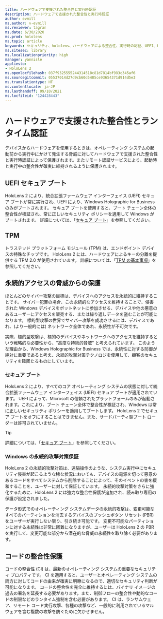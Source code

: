 ```yaml
---
title: ハードウェアで支援された整合性と実行時認証
description: ハードウェアで支援された整合性と実行時認証
author: evmill
ms.author: v-evmill
ms.reviewer: tagran
ms.date: 6/30/2020
ms.prod: hololens
ms.topic: article
keywords: セキュリティ、hololens、ハードウェアによる整合性、実行時の認証、UEFI、UEFI セキュア ブート、セキュア ブート、TPM、脅威保護、Windows の永続的攻撃対策保証、コードの整合性、コードの保護、
ms.sitesec: library
ms.localizationpriority: high
manager: yannisle
appliesto:
- HoloLens 2
ms.openlocfilehash: 037f9325555244314518c81d7814bf983c345af6
ms.sourcegitcommit: 05537014d27d9cb60d5485ce93654371d914d5e3
ms.translationtype: HT
ms.contentlocale: ja-JP
ms.lasthandoff: 09/10/2021
ms.locfileid: "124428443"
---
```

# <a name="hardware-backed-integrity-and-runtime-attestation"></a>ハードウェアで支援された整合性とランタイム認証

デバイスからハードウェアを使用するときは、オペレーティング システムの起動前から実行中にかけて発生する脅威に対してハードウェアで支援された整合性と実行時認証によって保護されます。またリモート認証サービスにより、起動時と実行中の整合性が確実に維持されるように保護されます。

## <a name="uefi-secure-boot"></a>UEFI セキュア ブート

HoloLens 2 により、統合拡張ファームウェア インターフェイス (UEFI) セキュア ブートが常に実行され、UEFI により、Windows Holographic for Business のみがブートされます。
セキュア ブートを使用すると、ブート チェーン全体の整合性が検証され、常に正しいセキュリティ ポリシーを適用して Windows がブートされます。 詳細については、「[セキュア ブート](/windows-hardware/design/device-experiences/oem-secure-boot)」を参照してください。

## <a name="tpm"></a>TPM

トラステッド プラットフォーム モジュール (TPM) は、エンドポイント デバイスの特殊なチップです。 HoloLens 2 には、ハードウェアによるキーの分離を提供する TPM 2.0 が使用されています。 詳細については、「[TPM の基本事項](/windows/security/information-protection/tpm/tpm-fundamentals)」を参照してください。

## <a name="persistence-access-threat-protection"></a>永続的アクセスの脅威からの保護

ほとんどのサイバー攻撃の目標は、デバイスへのアクセスを永続的に維持することです。 サイバー犯罪の場合、この永続的なアクセスを維持することで、侵害された Windows デバイスをボットネットに参加させる、デバイスや他の悪意のあるユーザーにアクセスを販売する、または繰り返しデータを盗むことが可能になります。 標的型攻撃の世界でサイバー攻撃を成功させるには、デバイスであれ、(より一般的には) ネットワーク全体であれ、永続性が不可欠です。  

実際、標的型攻撃は、標的のデバイスやネットワークへのアクセスを維持するという戦略的な必要性から、"高度な持続的脅威" と考えられています。 このような理由から、Windows Holographic for Business では、永続性に対する防御が絶対に重要であると考え、永続的攻撃対策テクノロジを使用して、顧客のセキュリティを確固たるものにしています。

### <a name="secure-boot"></a>セキュア ブート

HoloLens 2 により、すべてのコア オペレーティング システムの状態に対して統合拡張ファームウェア インターフェイス (UEFI) セキュア ブートが適用されています。 UEFI によって、Microsoft の信頼されたプラットフォームのみが起動されます。これにより、ブート チェーン全体で整合性が検証され、Windows は常に正しいセキュリティ ポリシーを適用してブートします。 HoloLens 2 でセキュア ブートをオフにすることはできません。また、サードパーティ製ブート ローダーは許可されていません。

> [!Tip]
> 詳細については、「[セキュア ブート](/windows-hardware/design/device-experiences/oem-secure-boot)」を参照してください。

### <a name="windows-anti-persistence-assurance"></a>Windows の永続的攻撃対策保証

HoloLens 2 の永続的攻撃対策は、遠隔操作のような、システム実行中にセキュリティ侵害が起こるような稀な状況においても、デバイスの電源を切って悪意のあるコードをすべてシステムから削除することによって、そのイベントの害を緩和することを、ユーザーに対して保証しています。 永続的攻撃対策をさらに強化するために、HoloLens 2 には強力な整合性保護が追加され、読み取り専用の保護が設定されました。

データ形式でのオペレーティング システムデータの永続的攻撃は、変更可能なすべてのパーティションを消去するデバイスのプッシュボタン リセット (PBR) をユーザーが実行しない限り、引き続き可能です。 変更不可能なパーティションに対する永続性は非常に困難になりますが、ユーザーは HoloLens 2 の PBR を実行して、変更可能な部分から潜在的な脅威の永続性を取り除く必要があります。

## <a name="code-integrity-protection"></a>コードの整合性保護

コードの整合性 (CI) は、最新のオペレーティング システムの重要なセキュリティ プロパティです。 CI を適用すると、ユーザーとオペレーティング システムの両方に対してコードの由来が確実に明瞭になるので、適切なセキュリティ判断が可能になります。 コードの整合性を完全に維持するには、バイナリ イメージの過去の署名を延長する必要があります。また、制御フローの整合性や動的なコードの制限などのランタイム強制を含む必要があります。 CI は、ランサムウェア、リモート コード実行攻撃、各種の攻撃など、一般的に利用されているマルウェアを含む複数の攻撃を防ぐために欠かせません。
